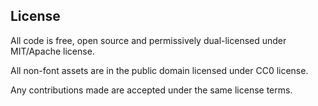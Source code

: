 ## License
All code is free, open source and permissively dual-licensed under MIT/Apache license.

All non-font assets are in the public domain licensed under CC0 license.

Any contributions made are accepted under the same license terms.
